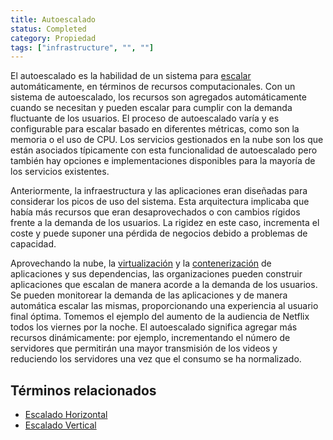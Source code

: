 ```yaml
---
title: Autoescalado
status: Completed
category: Propiedad
tags: ["infrastructure", "", ""]
---
```


El autoescalado es la habilidad de un sistema para [escalar](/scalability) automáticamente, en términos de recursos computacionales.
Con un sistema de autoescalado, los recursos son agregados automáticamente cuando se necesitan y pueden escalar para cumplir con la demanda fluctuante de los usuarios.
El proceso de autoescalado varía y es configurable para escalar basado en diferentes métricas, como son la memoria o el uso de CPU.
Los servicios gestionados en la nube son los que están asociados típicamente con esta funcionalidad de autoescalado
pero también hay opciones e implementaciones disponibles para la mayoría de los servicios existentes.

Anteriormente, la infraestructura y las aplicaciones eran diseñadas para considerar los picos de uso del sistema.
Esta arquitectura implicaba que había más recursos que eran desaprovechados o con cambios rígidos frente a la demanda de los usuarios.
La rigidez en este caso, incrementa el coste y puede suponer una pérdida de negocios debido a problemas de capacidad.

Aprovechando la nube, la [virtualización](/virtualization) y la [contenerización](/es/containerization/) de aplicaciones y sus dependencias,
las organizaciones pueden construir aplicaciones que escalan de manera acorde a la demanda de los usuarios.
Se pueden monitorear la demanda de las aplicaciones y de manera automática escalar las mismas, proporcionando una experiencia al usuario final óptima.
Tomemos el ejemplo del aumento de la audiencia de Netflix todos los viernes por la noche.
El autoescalado significa agregar más recursos dinámicamente: por ejemplo,
incrementando el número de servidores que permitirán una mayor transmisión de los videos y reduciendo los servidores una vez que el consumo se ha normalizado.

## Términos relacionados

* [Escalado Horizontal](/es/horizontal-scaling/)
* [Escalado Vertical](/es/vertical-scaling/)
